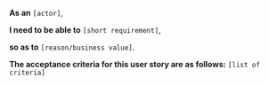 **As an** `[actor]`,

**I need to be able to** `[short requirement]`, 

**so as to** `[reason/business value]`.

**The acceptance criteria for this user story are as follows:**
`[list of criteria]`